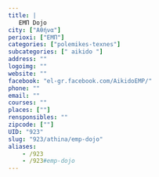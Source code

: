 ```yaml
---
title: |
   ΕΜΠ Dojo
city: ["Αθήνα"]
perioxi: ["ΕΜΠ"]
categories: ["polemikes-texnes"]
subcategories: [" aikido "]
address: ""
logoimg: ""
website: ""
facebook: "el-gr.facebook.com/AikidoEMP/"
phone: ""
email: ""
courses: ""
places: [""]
rensponsibles: ""
zipcode: [""]
UID: "923"
slug: "923/athina/emp-dojo"
aliases:
    - /923
    - /923#emp-dojo
---
```


